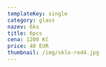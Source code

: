 ```yaml
---
templateKey: single
category: glass
nazev: 6ks
title: 6pcs
cena: 1200 Kč
price: 48 EUR
thumbnail: /img/sklo-red4.jpg
---
```


